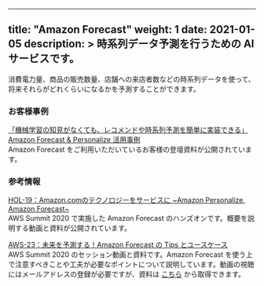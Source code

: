 
---
title: "Amazon Forecast"
weight: 1
date: 2021-01-05
description: >
  時系列データ予測を行うための AI サービスです。
---

消費電力量、商品の販売数量、店舗への来店者数などの時系列データを使って、将来それらがどれくらいになるかを予測することができます。

### お客様事例
[「機械学習の知見がなくても、レコメンドや時系列予測を簡単に実装できる」Amazon Forecast & Personalize 活用事例](https://aws.amazon.com/jp/blogs/startup/event-report-amazon-forecast-and-personalize/)<br>
Amazon Forecast をご利用いただいているお客様の登壇資料が公開されています。

### 参考情報

[HOL-19：Amazon.comのテクノロジーをサービスに ~Amazon Personalize, Amazon Forecast~](https://resources.awscloud.com/aws-summit-online-japan-2020-on-demand-self-paced-hands-on-85234/hol-19-aws-summit-online-2020-ai-personalize-720p)<br>
AWS Summit 2020 で実施した Amazon Forecast のハンズオンです。概要を説明する動画と資料が公開されています。

[AWS-23：未来を予測する！Amazon Forecast の Tips とユースケース](https://resources.awscloud.com/aws-summit-online-japan-2020-on-demand-aws-sessions-1-82341/aws-23-aws-summit-online-japan-2020-720p)<br>
AWS Summit 2020 のセッション動画と資料です。Amazon Forecast を使う上で注意すべきことや工夫が必要なポイントについて説明しています。動画の視聴にはメールアドレスの登録が必要ですが、資料は [こちら](https://pages.awscloud.com/rs/112-TZM-766/images/AWS-23_AWS_Summit_Online_2020_AIM02.pdf) から取得できます。